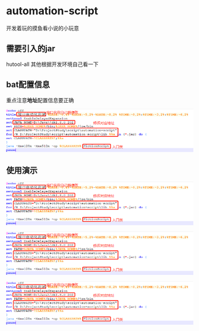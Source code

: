 # automation-script
开发着玩的摸鱼看小说的小玩意

## 需要引入的jar
hutool-all
其他根据开发环境自己看一下

## bat配置信息

重点注意**地址**配置信息要正确

![配置信息](https://github.com/LittleWhite1995/automation-script/blob/master/%E4%BD%BF%E7%94%A8%E5%85%88%E7%9C%8B%E9%85%8D%E7%BD%AE%E4%BF%A1%E6%81%AF.png)

## 使用演示

![使用演示](https://github.com/LittleWhite1995/automation-script/blob/master/%E4%BD%BF%E7%94%A8%E5%85%88%E7%9C%8B%E9%85%8D%E7%BD%AE%E4%BF%A1%E6%81%AF.png)

![使用演示](https://github.com/LittleWhite1995/automation-script/blob/master/%E4%BD%BF%E7%94%A8%E5%85%88%E7%9C%8B%E9%85%8D%E7%BD%AE%E4%BF%A1%E6%81%AF.png)

![使用演示](https://github.com/LittleWhite1995/automation-script/blob/master/%E4%BD%BF%E7%94%A8%E5%85%88%E7%9C%8B%E9%85%8D%E7%BD%AE%E4%BF%A1%E6%81%AF.png)


